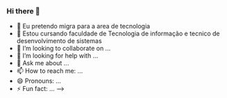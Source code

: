 ### Hi there 👋

- 🔭 Eu pretendo migra para a area de tecnologia 
- 🌱 Estou cursando faculdade de Tecnologia de informação e tecnico de desenvolvimento de sistemas
- 👯 I’m looking to collaborate on ...
- 🤔 I’m looking for help with ...
- 💬 Ask me about ...
- 📫 How to reach me: ...
- 😄 Pronouns: ...
- ⚡ Fun fact: ...
-->
